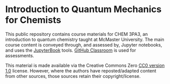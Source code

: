 # Introduction to Quantum Mechanics for Chemists

This public repository contains course materials for CHEM 3PA3, an introduction to quantum chemistry taught at McMaster University. 
The main course content is conveyed through, and assessed by, Jupyter notebooks, and uses the [JupyterBook](https://jupyterbook.org/intro.html) tools. [GitHub Classroom](https://classroom.github.com/) is used for assessments.

This material is made available via the Creative Commons Zero [CC0 version 1.0](LICENSE) license. However, where the authors have reposted/adapted content from other sources, those sources retain their copyright/license.
